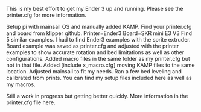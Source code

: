 This is my best effort to get my Ender 3 up and running. Please see the printer.cfg for more information.

Setup pi with mainsail OS and manually added KAMP. 
Find your printer.cfg and board from klipper github. Printer=Ender3 Board=SKR mini E3 V3 
Find 5 similar examples. I had to find Ender3 examples with the sprite extruder.
Board example was saved as printer.cfg and adjusted with the printer examples to show accurate rotation and bed limitations as well as other configurations.
Added macro files in the same folder as my printer.cfg but not in that file. Added [include x_macro.cfg] moving KAMP files to the same location.
Adjusted mainsail to fit my needs.
Ran a few bed leveling and calibrated from prints. 
You can find my setup files included here as well as my macros.

Still a work in progress but getting better quickly.
More information in the printer.cfg file here.

